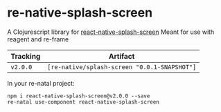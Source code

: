 # re-native-splash-screen

A Clojurescript library for [react-native-splash-screen](https://github.com/crazycodeboy/react-native-splash-screen)
Meant for use with reagent and re-frame

Tracking       | Artifact
---------------|---------|
`v2.0.0`       | `[re-native/splash-screen "0.0.1-SNAPSHOT"]`

In your re-natal project:

```
npm i react-native-splash-screen@v2.0.0 --save
re-natal use-component react-native-splash-screen
```
